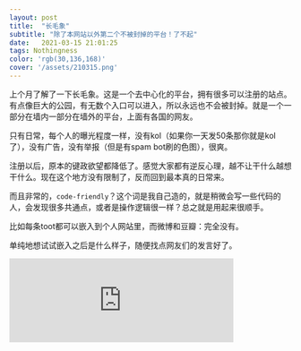 ```yaml
---
layout: post
title:  "长毛象"
subtitle: "除了本网站以外第二个不被封掉的平台！了不起"
date:   2021-03-15 21:01:25
tags: Nothingness
color: 'rgb(30,136,168)'
cover: '/assets/210315.png'
---
```


上个月了解了一下长毛象。这是一个去中心化的平台，拥有很多可以注册的站点。有点像巨大的公园，有无数个入口可以进入，所以永远也不会被封掉。就是一个一部分在墙内一部分在墙外的平台，上面有各国的网友。

只有日常，每个人的曝光程度一样，没有kol（如果你一天发50条那你就是kol了），没有广告，没有举报（但是有spam bot刷的色图），很爽。

注册以后，原本的键政欲望都降低了。感觉大家都有逆反心理，越不让干什么越想干什么。现在这个地方没有限制了，反而回到最本真的日常来。

而且非常的，`code-friendly`？这个词是我自己造的，就是稍微会写一些代码的人，会发现很多共通点，或者是操作逻辑很一样？总之就是用起来很顺手。

比如每条toot都可以嵌入到个人网站里，而微博和豆瓣：完全没有。

单纯地想试试嵌入之后是什么样子，随便找点网友们的发言好了。


<iframe src="https://alive.bar/@elysium/105813485944739920/embed" class="mastodon-embed" style="max-width: 100%; border: 0" width="400" allowfullscreen="allowfullscreen"></iframe><script src="https://alive.bar/embed.js" async="async"></script>